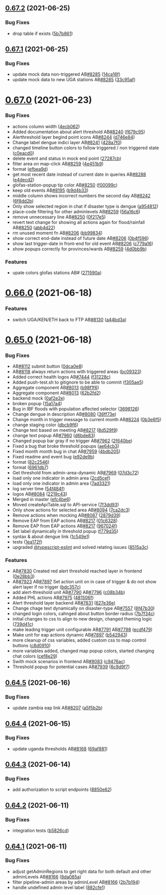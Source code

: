 ## [0.67.2](https://github.com/rodekruis/IBF-system/compare/v0.67.1...v0.67.2) (2021-06-25)


### Bug Fixes

* drop table if exists ([5b7b861](https://github.com/rodekruis/IBF-system/commit/5b7b8618076a3736425862908b527d77a5e09441))



## [0.67.1](https://github.com/rodekruis/IBF-system/compare/v0.67.0...v0.67.1) (2021-06-25)


### Bug Fixes

* update mock data non-triggered AB[#8285](https://github.com/rodekruis/IBF-system/issues/8285) ([14ca16f](https://github.com/rodekruis/IBF-system/commit/14ca16f98817fb2cb9dc1bd863649ce0f18f9db9))
* update mock data to new UGA stations AB[#8285](https://github.com/rodekruis/IBF-system/issues/8285) ([33c95af](https://github.com/rodekruis/IBF-system/commit/33c95afece7788d5cadfc577bca03241102e8559))



# [0.67.0](https://github.com/rodekruis/IBF-system/compare/v0.66.0...v0.67.0) (2021-06-23)


### Bug Fixes

* actions column width ([4ecb062](https://github.com/rodekruis/IBF-system/commit/4ecb062b03acea9f569b325b9ff09cb318a1553a))
* Added documentation about alert threshold AB[#8240](https://github.com/rodekruis/IBF-system/issues/8240) ([f679c95](https://github.com/rodekruis/IBF-system/commit/f679c95d5e177e7e3a643a12c1e9f6abf90d1e11))
* Alerthreshold layer begind point icons AB[#8244](https://github.com/rodekruis/IBF-system/issues/8244) ([d746e84](https://github.com/rodekruis/IBF-system/commit/d746e840325bd3b25bd18615cdcbc4cdaf12b760))
* Change label dengue indici layer AB[#8241](https://github.com/rodekruis/IBF-system/issues/8241) ([428a7f0](https://github.com/rodekruis/IBF-system/commit/428a7f0a484422363dc48ba7f8073f444b10dce1))
* changed timeline button colors to follow triggered / non triggered state ([c0eacd0](https://github.com/rodekruis/IBF-system/commit/c0eacd022702002daf28add6d88f25fefa7ba79e))
* delete event and status in mock end point ([27287cb](https://github.com/rodekruis/IBF-system/commit/27287cb3c3c64df861674a3e876c615d7ee12d3c))
* filter area on map-click AB[#8259](https://github.com/rodekruis/IBF-system/issues/8259) ([4e451b9](https://github.com/rodekruis/IBF-system/commit/4e451b98436e84b393bc834422881b89280db5e9))
* format ([efbea9d](https://github.com/rodekruis/IBF-system/commit/efbea9dfdb7814a02cba6b3d7c383c276009994c))
* get most recent date instead of current date in queries AB[#8288](https://github.com/rodekruis/IBF-system/issues/8288) ([e4decd2](https://github.com/rodekruis/IBF-system/commit/e4decd21f84191bc1a7a56dd3929f40553bfa5d1))
* glofas-station-popup tip color AB[#8250](https://github.com/rodekruis/IBF-system/issues/8250) ([f00099c](https://github.com/rodekruis/IBF-system/commit/f00099ce1a77fbdda85210fb723730e92fbcafa1))
* keep old events AB[#8195](https://github.com/rodekruis/IBF-system/issues/8195) ([b9d4b33](https://github.com/rodekruis/IBF-system/commit/b9d4b33821b5b5431322860bd588d69315b29756))
* middle column shows incorrect numbers the second day AB[#8242](https://github.com/rodekruis/IBF-system/issues/8242) ([6f8dd2b](https://github.com/rodekruis/IBF-system/commit/6f8dd2b99cf0f3880cc4a316737fee37888719ae))
* Only show selected region in chat if disaster type is dengue ([a954812](https://github.com/rodekruis/IBF-system/commit/a9548123f5b9eab0b3483dd1e0859082dfe4d96c))
* place-code filtering for other adminlevels AB[#8259](https://github.com/rodekruis/IBF-system/issues/8259) ([56a16c6](https://github.com/rodekruis/IBF-system/commit/56a16c6235725f05c1f4243a364889f8a19b786c))
* remove unnecessary line AB[#8250](https://github.com/rodekruis/IBF-system/issues/8250) ([0f217e5](https://github.com/rodekruis/IBF-system/commit/0f217e5b913dcac7c785e7433a6c7e858899cb67))
* revert text change for showing all actions again for flood/rainfall AB[#8250](https://github.com/rodekruis/IBF-system/issues/8250) ([abb4d22](https://github.com/rodekruis/IBF-system/commit/abb4d220d63889f609eb2205fde51aee64c3bce1))
* rm unused moment fn AB[#8206](https://github.com/rodekruis/IBF-system/issues/8206) ([bb99834](https://github.com/rodekruis/IBF-system/commit/bb9983485cf32e14bb12ea0e0323be440a287dc2))
* show correct end-date instead of future date AB[#8206](https://github.com/rodekruis/IBF-system/issues/8206) ([0b4f596](https://github.com/rodekruis/IBF-system/commit/0b4f59690358ccd384e04a0519f1454f6c569ef4))
* show last trigger-date in front-end for old event AB[#8206](https://github.com/rodekruis/IBF-system/issues/8206) ([c779a16](https://github.com/rodekruis/IBF-system/commit/c779a1668971f0f0d68fad0f67c0378dd4e09b6d))
* show popups correctly for provinces/wards AB[#8259](https://github.com/rodekruis/IBF-system/issues/8259) ([4d0bb9b](https://github.com/rodekruis/IBF-system/commit/4d0bb9b8d0bd69d8bba5a348f1191572d2767412))


### Features

* upate colors glofas stations AB# ([271590a](https://github.com/rodekruis/IBF-system/commit/271590a1001764cac5f5285bdca9cefbbaf09819))



# [0.66.0](https://github.com/rodekruis/IBF-system/compare/v0.65.0...v0.66.0) (2021-06-18)


### Features

* switch UGA/KEN/ETH back to FTP AB[#8130](https://github.com/rodekruis/IBF-system/issues/8130) ([a44bd3a](https://github.com/rodekruis/IBF-system/commit/a44bd3a7be834099e738d2982dc00bd0545ead3e))



# [0.65.0](https://github.com/rodekruis/IBF-system/compare/v0.64.5...v0.65.0) (2021-06-18)


### Bug Fixes

* AB[#8112](https://github.com/rodekruis/IBF-system/issues/8112) submit button ([0dca0e8](https://github.com/rodekruis/IBF-system/commit/0dca0e84e8a6cd9f4940efaefa24e1d540dd1e4d))
* AB[#8118](https://github.com/rodekruis/IBF-system/issues/8118) always return actions with triggered areas ([bc09323](https://github.com/rodekruis/IBF-system/commit/bc09323c74393858a159766823253669041e7ba0))
* Added correct health logos AB[#7444](https://github.com/rodekruis/IBF-system/issues/7444) ([f31228c](https://github.com/rodekruis/IBF-system/commit/f31228c8ffd5240ec26a05af5de49e93e52f57b0))
* Added push-test.sh to gitignore to be able to commit ([f305ae5](https://github.com/rodekruis/IBF-system/commit/f305ae5c07abe27e182e29e50dcc4a6b8197f9ba))
* Aggregate component AB[#8013](https://github.com/rodekruis/IBF-system/issues/8013) ([b98f1f6](https://github.com/rodekruis/IBF-system/commit/b98f1f62e72a7621e7f0dd0f5ae210af0c81dc8f))
* Aggregate component AB[#8013](https://github.com/rodekruis/IBF-system/issues/8013) ([62b2fd2](https://github.com/rodekruis/IBF-system/commit/62b2fd2578f2a966278a7910aac94d500484fa8b))
* backend mock ([0af2e2e](https://github.com/rodekruis/IBF-system/commit/0af2e2e3b0c78c4a392d9d9f8f06aa63ab8f223f))
* broken popup ([15a17a4](https://github.com/rodekruis/IBF-system/commit/15a17a43dace3277d81d11dc85076ed1b4f4e3f3))
* Bug in IBF floods with population affected selector ([3698126](https://github.com/rodekruis/IBF-system/commit/3698126c49e9fdbbe4917d04745928a4210a9819))
* Change dengue in description AB[#8080](https://github.com/rodekruis/IBF-system/issues/8080) ([36ff73e](https://github.com/rodekruis/IBF-system/commit/36ff73eb13b291ef037569c2b1c312549ded6205))
* Change month in trigger message to current month AB[#8224](https://github.com/rodekruis/IBF-system/issues/8224) ([0b3e6f5](https://github.com/rodekruis/IBF-system/commit/0b3e6f5fa8472169647a4cb0c230aced803dcc4e))
* change staging color ([dbcb9f6](https://github.com/rodekruis/IBF-system/commit/dbcb9f63431851876ce3e7581f070a7df99d8cc3))
* Change text based on meeting AB[#8217](https://github.com/rodekruis/IBF-system/issues/8217) ([8d529f9](https://github.com/rodekruis/IBF-system/commit/8d529f922404d7040cb73250b0e2b1242f6f9065))
* change text popup AB[#7960](https://github.com/rodekruis/IBF-system/issues/7960) ([d6bde83](https://github.com/rodekruis/IBF-system/commit/d6bde83ed31c0456e823338725bb040d0dbd486e))
* Changed popup bar gray if no trigger  AB[#7962](https://github.com/rodekruis/IBF-system/issues/7962) ([2f640be](https://github.com/rodekruis/IBF-system/commit/2f640be6c927be23e8164d8d52bd0a4c5a2360bc))
* Fixed a bug that broke threshold popups ([ae64cb3](https://github.com/rodekruis/IBF-system/commit/ae64cb3b77a9d96c9ac297e442d40ee30849f71c))
* Fixed month month bug in chat AB[#7959](https://github.com/rodekruis/IBF-system/issues/7959) ([4bdb205](https://github.com/rodekruis/IBF-system/commit/4bdb205d2a2bf878ec4f12d6e4d519809b5dff0b))
* Fixed readme and event bug ([e92de9b](https://github.com/rodekruis/IBF-system/commit/e92de9bb78c31e8244499ffd474ac9c8745714a4))
* format ([82c2546](https://github.com/rodekruis/IBF-system/commit/82c2546161139dbf17686f45ba1ba0bfbdb9179b))
* format ([6961db7](https://github.com/rodekruis/IBF-system/commit/6961db70238da1107cf11e2300876bcede2ce814))
* Get threshold from admin-area-dynamic AB[#7969](https://github.com/rodekruis/IBF-system/issues/7969) ([07d3c72](https://github.com/rodekruis/IBF-system/commit/07d3c724affaa4f1c8d188f06d131dad9ef5ecdd))
* load only one indicator in admin area ([2cd5cef](https://github.com/rodekruis/IBF-system/commit/2cd5cef50146e6f5030e00bb39546925046ea53a))
* load only one indicator in admin area ([7ad3321](https://github.com/rodekruis/IBF-system/commit/7ad33213e87181425a1c100833ca27e87f9fc23f))
* log server time ([54f484f](https://github.com/rodekruis/IBF-system/commit/54f484fc26cff7af8a93ab2580e24bc7e9214289))
* logos AB[#8084](https://github.com/rodekruis/IBF-system/issues/8084) ([2219c43](https://github.com/rodekruis/IBF-system/commit/2219c43b19862cfb6bc764ea193a6447f4e5985d))
* Merged in master ([efc4be6](https://github.com/rodekruis/IBF-system/commit/efc4be6f47fa892f6e81e187cb1bea287a317c6a))
* Moved createApiTable.sql to API-service ([7f3dd93](https://github.com/rodekruis/IBF-system/commit/7f3dd93e8498564bcdfaabac6c684cceb13b9f8a))
* Only show actions for selected area AB[#8094](https://github.com/rodekruis/IBF-system/issues/8094) ([7ca2dc3](https://github.com/rodekruis/IBF-system/commit/7ca2dc300723cc76a44039ba519547d17671ab5e))
* Remove actions when mocking AB[#8087](https://github.com/rodekruis/IBF-system/issues/8087) ([2879d39](https://github.com/rodekruis/IBF-system/commit/2879d392b9e2fc61108f87c12738a262ff60b054))
* Remove EAP from EAP actions  AB[#8217](https://github.com/rodekruis/IBF-system/issues/8217) ([01c6328](https://github.com/rodekruis/IBF-system/commit/01c6328af1c6c9e87610582f2bafa410bcb9619a))
* Remove EAP from EAP actions  AB[#8217](https://github.com/rodekruis/IBF-system/issues/8217) ([967024f](https://github.com/rodekruis/IBF-system/commit/967024f36809bcf9a01455d2b84954bd730fe184))
* Set label dynamically in threshold popup ([f779d35](https://github.com/rodekruis/IBF-system/commit/f779d35e11a62b253a144b858463bdcfb16f68c7))
* syntax & about dengue link ([1c549e1](https://github.com/rodekruis/IBF-system/commit/1c549e1abf88bc1ef94cd898dcd44103292dfc76))
* tests ([1ea172f](https://github.com/rodekruis/IBF-system/commit/1ea172f5b40e7b11720f336a216eeb18ddbfc299))
* upgraded [@typescript-eslint](https://github.com/typescript-eslint) and solved relating issues ([8515a3c](https://github.com/rodekruis/IBF-system/commit/8515a3c6bed3bc30bc56521e9aab8e2ea5e81d9f))


### Features

* AB[#7830](https://github.com/rodekruis/IBF-system/issues/7830) Created red alert threshold reached layer in frontend ([0e28bb3](https://github.com/rodekruis/IBF-system/commit/0e28bb39abaa19edbbe7fa0224d6ba4a8bd02fa3))
* AB[#7923](https://github.com/rodekruis/IBF-system/issues/7923) AB[#7897](https://github.com/rodekruis/IBF-system/issues/7897) Set action unit on in case of trigger & do not show alert layer if no trigger ([bdc357c](https://github.com/rodekruis/IBF-system/commit/bdc357c250d392cda89bef6fc7a8216d36334568))
* add alert-threshold unit AB[#7790](https://github.com/rodekruis/IBF-system/issues/7790) AB[#7796](https://github.com/rodekruis/IBF-system/issues/7796) ([c08b34b](https://github.com/rodekruis/IBF-system/commit/c08b34b320de733aedb7b93195cac4422028b3dd))
* Added PHL actions AB[#7975](https://github.com/rodekruis/IBF-system/issues/7975) ([481506f](https://github.com/rodekruis/IBF-system/commit/481506fc470bb5980085b60b071c8cf1d4a6967c))
* Alert threshold layer backend AB[#7831](https://github.com/rodekruis/IBF-system/issues/7831) ([627e36e](https://github.com/rodekruis/IBF-system/commit/627e36ea016239a6239ec71136661b32a3041242))
* Change chage text dynamically on disaster-type AB[#7557](https://github.com/rodekruis/IBF-system/issues/7557) ([6f47b30](https://github.com/rodekruis/IBF-system/commit/6f47b3005c61988eccaf66a1180c039ce127ca78))
* changed login colors, cahnged about button border radius ([7b7f34c](https://github.com/rodekruis/IBF-system/commit/7b7f34c94f5ce57a8e39a000bd8f0f91fe11503e))
* initial changes to css to align to new design, changed theming logic ([739d41c](https://github.com/rodekruis/IBF-system/commit/739d41cdb5c09c9b7ab5cc1141db511d3fd9c7e0))
* make leading trigger unit configurable AB[#7791](https://github.com/rodekruis/IBF-system/issues/7791) AB[#7798](https://github.com/rodekruis/IBF-system/issues/7798) ([ecdf479](https://github.com/rodekruis/IBF-system/commit/ecdf479353feb6abeec76105fb61309a4a0d38b3))
* Make unit for eap actions dynamic AB[#7897](https://github.com/rodekruis/IBF-system/issues/7897) ([b542943](https://github.com/rodekruis/IBF-system/commit/b542943cf665b48909bdef44e6d692a6ca543771))
* more cleanup of css variables, added custom css to map control buttons ([c8d0910](https://github.com/rodekruis/IBF-system/commit/c8d09105b48feef54ee0c4d036098c6be0f73f98))
* more variables added, changed map popup colors, started changing chat colors ([cef8e29](https://github.com/rodekruis/IBF-system/commit/cef8e299aac3719ab1fda1083a245fa6a7c0b101))
* Swith mock scenarios in frontend AB[#8083](https://github.com/rodekruis/IBF-system/issues/8083) ([c9476ac](https://github.com/rodekruis/IBF-system/commit/c9476ac8a707aea3071a225037032fe0149827bd))
* Threshold popup for potential cases AB[#7939](https://github.com/rodekruis/IBF-system/issues/7939) ([6c9d9f7](https://github.com/rodekruis/IBF-system/commit/6c9d9f73fe79cf250208270fc95d7c573f545302))



## [0.64.5](https://github.com/rodekruis/IBF-system/compare/v0.64.4...v0.64.5) (2021-06-16)


### Bug Fixes

* update zambia eap link AB[#8207](https://github.com/rodekruis/IBF-system/issues/8207) ([a5f5b2b](https://github.com/rodekruis/IBF-system/commit/a5f5b2b62b1e6ee1f9b910e2ec44e5fc6c604d64))



## [0.64.4](https://github.com/rodekruis/IBF-system/compare/v0.64.3...v0.64.4) (2021-06-15)


### Bug Fixes

* update uganda thresholds AB[#8168](https://github.com/rodekruis/IBF-system/issues/8168) ([69af881](https://github.com/rodekruis/IBF-system/commit/69af881f90f445d5bedbdceb95c94a4061284095))



## [0.64.3](https://github.com/rodekruis/IBF-system/compare/v0.64.2...v0.64.3) (2021-06-14)


### Bug Fixes

* add authorization to script endpoints ([8850e62](https://github.com/rodekruis/IBF-system/commit/8850e6202c9e364eba8ebd993325b24a3f2e8358))



## [0.64.2](https://github.com/rodekruis/IBF-system/compare/v0.64.1...v0.64.2) (2021-06-11)


### Bug Fixes

* integration tests ([b5826cd](https://github.com/rodekruis/IBF-system/commit/b5826cd928ee5c7beef3a93aca877175d40ec7dd))



## [0.64.1](https://github.com/rodekruis/IBF-system/compare/v0.64.0...v0.64.1) (2021-06-11)


### Bug Fixes

* adjust getAdminRegions to get right data for both default and other adminLevels AB[#8166](https://github.com/rodekruis/IBF-system/issues/8166) ([8da085a](https://github.com/rodekruis/IBF-system/commit/8da085a4f84d7ca459d1c0ede3515e6bc59ada91))
* filter pipeline-admin areas by adminLevel AB[#8166](https://github.com/rodekruis/IBF-system/issues/8166) ([2b7b194](https://github.com/rodekruis/IBF-system/commit/2b7b194e46c79e2678a42718a7b7fc0a572ac6b0))
* handle undefined admin level label ([882cfe1](https://github.com/rodekruis/IBF-system/commit/882cfe13d48dd285c1b42069d8fa1c368f611c34))




